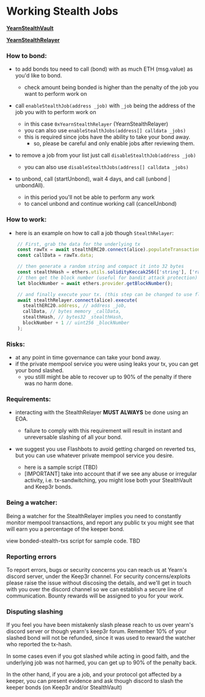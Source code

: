 # Working Stealth Jobs

**[YearnStealthVault](https://etherscan.io/address/0xYearnStealthVault#code)**

**[YearnStealthRelayer](https://etherscan.io/address/0xYearnStealthRelayer#code)**



### How to bond:

- to add bonds tou need to call (bond) with as much ETH (msg.value) as you'd like to bond.
    - check amount being bonded is higher than the penalty of the job you want to perform work on

- call `enableStealthJob(address _job)` with `_job` being the address of the job you with to perform work on
    - in this case `0xYearnStealthRelayer` (YearnStealthRelayer)
    - you can also use `enableStealthJobs(address[] calldata _jobs)`
    - this is required since jobs have the ability to take your bond away.
        - so, please be careful and only enable jobs after reviewing them.

- to remove a job from your list just call `disableStealthJob(address _job)`
    - you can also use `disableStealthJobs(address[] calldata _jobs)`

- to unbond, call (startUnbond), wait 4 days, and call (unbond | unbondAll).
    - in this period you'll not be able to perform any work
    - to cancel unbond and continue working call (cancelUnbond)

### How to work:

- here is an example on how to call a job though `StealthRelayer`:
```ts
    // First, grab the data for the underlying tx
    const rawTx = await stealthERC20.connect(alice).populateTransaction.stealthMint(alice.address, mintAmount);
    const callData = rawTx.data;

    // then generate a random string and compact it into 32 bytes
    const stealthHash = ethers.utils.solidityKeccak256(['string'], ['random-secret-hash']);
    // then get the block number (useful for bandit attack protection)
    let blockNumber = await ethers.provider.getBlockNumber();

    // and finally execute your tx. (this step can be changed to use flashbots, see guide below)
    await stealthRelayer.connect(alice).execute(
      stealthERC20.address, // address _job,
      callData, // bytes memory _callData,
      stealthHash, // bytes32 _stealthHash,
      blockNumber + 1 // uint256 _blockNumber
    );
```

### Risks:

- at any point in time governance can take your bond away.
- if the private mempool service you were using leaks your tx, you can get your bond slashed.
    - you stilll might be able to recover up to 90% of the penalty if there was no harm done.


### Requirements:

- interacting with the StealthRelayer **MUST ALWAYS** be done using an EOA.
    - failure to comply with this requirement will result in instant and unreversable slashing of all your bond.

- we suggest you use Flashbots to avoid getting charged on reverted txs, but you can use whatever private mempool service you desire.
    - here is a sample script (TBD)
    - [IMPORTANT] take into account that if we see any abuse or irregular activity, i.e. tx-sandwitching, you might lose both your StealthVault and Keep3r bonds.

### Being a watcher:

Being a watcher for the StealthRelayer implies you need to constantly monitor mempool transactions, and report any public tx you might see that will earn you a percentage of the keeper bond.

view bonded-stealth-txs script for sample code. TBD


### Reporting errors

To report errors, bugs or security concerns you can reach us at Yearn's discord server, under the Keep3r channel.
For security concerns/exploits please raise the issue without discosing the details, and we'll get in touch with you over the discord channel so we can establish a secure line of communication. Bounty rewards will be assigned to you for your work.

### Disputing slashing

If you feel you have been mistakenly slash please reach to us over yearn's discord server or though yearn's keep3r forum.
Remember 10% of your slashed bond will not be refunded, since it was used to reward the watcher who reported the tx-hash.

In some cases even if you got slashed while acting in good faith, and the underlying job was not harmed, you can get up to 90% of the penalty back.

In the other hand, if you are a job, and your protocol got affected by a keeper, you can present evidence and ask though discord to slash the keeper bonds (on Keep3r and/or StealthVault)
